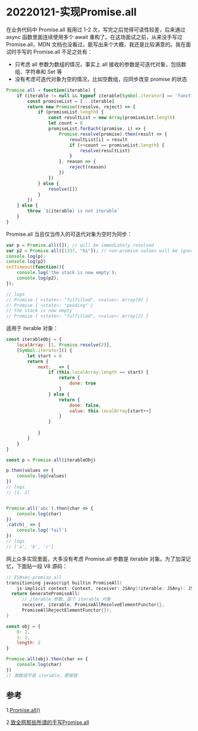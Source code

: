 # 20220121-实现Promise.all

在业务代码中 Promise.all 我用过 1-2 次，写完之后觉得可读性较差，后来通过 async 函数里面连续使用多个 await 重构了。在这场面试之前，从来没手写过 Promise.all，MDN 文档也没看过。能写出来个大概，我还是比较满意的。我在面试时手写的 Promise.all 不足之处有：

- 只考虑 all 参数为数组的情况，事实上 all 接收的参数是可迭代对象，包括数组、字符串和 Set 等
- 没有考虑可迭代对象为空的情况，比如空数组，应同步改变 promise 的状态

```JavaScript
Promise.all = function(iterable) {
	if (iterable != null && typeof iterable[Symbol.iterator] == 'function') {
		const promiseList = [...iterable]
		return new Promise((resolve, reject) => {
			if (promiseList.length) {
				const resultList = new Array(promiseList.length)
				let count = 0
				promiseList.forEach((promise, i) => {
					Promise.resolve(promise).then(result => {
						resultList[i] = result
						if (++count == promiseList.length) {
							resolve(resultList)
						}
					}, reason => {
						reject(reason)
					})
				})	
			} else {
				resolve([])
			}	
		})
	} else {
		throw `${iterable} is not iterable`	
	}
}
```

Promise.all 当且仅当传入的可迭代对象为空时为同步：

```JavaScript
var p = Promise.all([]); // will be immediately resolved
var p2 = Promise.all([1337, "hi"]); // non-promise values will be ignored, but the evaluation will be done asynchronously
console.log(p);
console.log(p2)
setTimeout(function(){
    console.log('the stack is now empty');
    console.log(p2);
});

// logs
// Promise { <state>: "fulfilled", <value>: Array[0] }
// Promise { <state>: "pending" }
// the stack is now empty
// Promise { <state>: "fulfilled", <value>: Array[2] }
```

适用于 iterable 对象：

```JavaScript
const iterableObj = {
	localArray: [1, Promise.resolve(2)],
	[Symbol.iterator]() {
		let start = 0
		return {
			next: _ => {
				if (this.localArray.length == start) {
					return {
						done: true
					}
				} else {
					return {
						done: false,
						value: this.localArray[start++]
					}	
				}
				
			}
		}
	}
}

const p = Promise.all(iterableObj)

p.then(values => {
	console.log(values)
})
// logs
// [1, 2]
```

```JavaScript

Promise.all('abc').then(char => {
	console.log(char)
})
.catch(_ => {
	console.log('fail')
})
// logs
// ['a', 'b', 'c']
```

网上众多实现里面，大多没有考虑 Promise.all 参数是 iterable 对象。为了加深记忆，下面贴一段 V8 源码：

```C++
// ES#sec-promise.all
transitioning javascript builtin PromiseAll(
    js-implicit context: Context, receiver: JSAny)(iterable: JSAny): JSAny {
  return GeneratePromiseAll(
  	  // iterable 参数，是个 iterable 对象
      receiver, iterable, PromiseAllResolveElementFunctor{},
      PromiseAllRejectElementFunctor{});
}
```

```JavaScript
const obj = {
	0: 1,
	1: 2,
	length: 2
}

Promise.all(obj).then(char => {
	console.log(char)
})
// 类数组不是 iterable，要报错
```

## 参考

1.[Promise.all()](https://developer.mozilla.org/zh-CN/docs/Web/JavaScript/Reference/Global_Objects/Promise/all)

2.[致全网那些所谓的手写Promise.all](https://zhuanlan.zhihu.com/p/362648760)






























